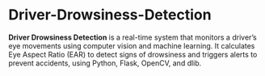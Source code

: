 # Driver-Drowsiness-Detection
**Driver Drowsiness Detection** is a real-time system that monitors a driver’s eye movements using computer vision and machine learning. It calculates Eye Aspect Ratio (EAR) to detect signs of drowsiness and triggers alerts to prevent accidents, using Python, Flask, OpenCV, and dlib.
